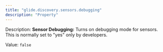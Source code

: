 ```yaml
---
title: "glide.discovery.sensors.debugging"
description: "Property"
---
```


Description: <b>Sensor Debugging:</b> Turns on debugging mode for sensors.  This is normally set to "yes" only by developers.

Value: `false`